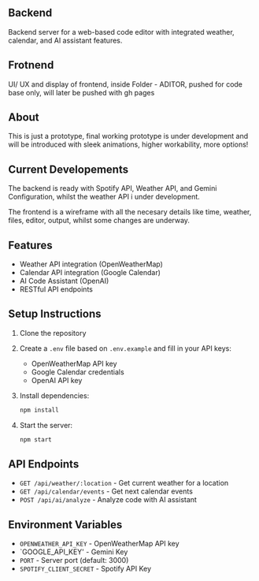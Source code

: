 ## Backend

Backend server for a web-based code editor with integrated weather, calendar, and AI assistant features.

## Frotnend

UI/ UX and display of frontend, inside Folder - ADITOR, pushed for code base only, will later be pushed with gh pages 

## About

This is just a prototype, final working prototype is under development and will be introduced with sleek animations, higher workability, more options!

## Current Developements

The backend is ready with Spotify API, Weather API, and Gemini Configuration, 
whilst the weather API i under development.

The frontend is a wireframe with all the necesary details like time, weather, files, editor, output, 
whilst some changes are underway.

## Features

- Weather API integration (OpenWeatherMap)
- Calendar API integration (Google Calendar)
- AI Code Assistant (OpenAI)
- RESTful API endpoints

## Setup Instructions

1. Clone the repository
2. Create a `.env` file based on `.env.example` and fill in your API keys:
   - OpenWeatherMap API key
   - Google Calendar credentials
   - OpenAI API key

3. Install dependencies:
   ```bash
   npm install
   ```

4. Start the server:
   ```bash
   npm start
   ```

## API Endpoints

- `GET /api/weather/:location` - Get current weather for a location
- `GET /api/calendar/events` - Get next calendar events
- `POST /api/ai/analyze` - Analyze code with AI assistant

## Environment Variables

- `OPENWEATHER_API_KEY` - OpenWeatherMap API key
- `GOOGLE_API_KEY' - Gemini Key
- `PORT` - Server port (default: 3000)
- `SPOTIFY_CLIENT_SECRET` - Spotify API Key
